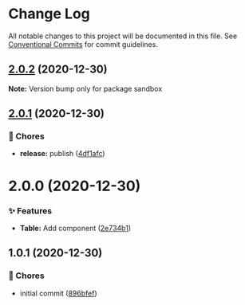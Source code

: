 # Change Log

All notable changes to this project will be documented in this file.
See [Conventional Commits](https://conventionalcommits.org) for commit guidelines.

## [2.0.2](https://github.com/adbayb/poc-monorepo/compare/sandbox@2.0.1...sandbox@2.0.2) (2020-12-30)

**Note:** Version bump only for package sandbox





## [2.0.1](https://github.com/adbayb/poc-monorepo/compare/sandbox@1.0.1...sandbox@2.0.1) (2020-12-30)


### 🎫 Chores

* **release:** publish ([4df1afc](https://github.com/adbayb/poc-monorepo/commit/4df1afc))






# 2.0.0 (2020-12-30)

### ✨ Features

- **Table:** Add component ([2e734b1](https://github.com/adbayb/poc-monorepo/commit/2e734b1))

## 1.0.1 (2020-12-30)

### 🎫 Chores

- initial commit ([896bfef](https://github.com/adbayb/poc-monorepo/commit/896bfef))
